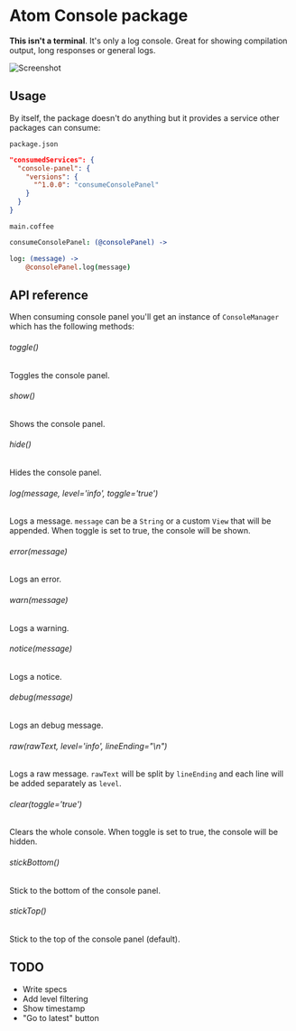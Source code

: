 # Atom Console package

**This isn't a terminal**. It's only a log console. Great for showing compilation output, long responses or general logs.

![Screenshot](https://github.com/spark/console-panel/raw/master/resources/screenshot.png)

## Usage

By itself, the package doesn't do anything but it provides a service other packages can consume:

`package.json`
```json
"consumedServices": {
  "console-panel": {
    "versions": {
      "^1.0.0": "consumeConsolePanel"
    }
  }
}
```

`main.coffee`
```coffeescript
consumeConsolePanel: (@consolePanel) ->

log: (message) ->
	@consolePanel.log(message)
```

## API reference

When consuming console panel you'll get an instance of `ConsoleManager` which has the following methods:

###### toggle()
Toggles the console panel.

###### show()
Shows the console panel.

###### hide()
Hides the console panel.

###### log(message, level='info', toggle='true')
Logs a message. `message` can be a `String` or a custom `View` that will be appended.
When toggle is set to true, the console will be shown.

###### error(message)
Logs an error.

###### warn(message)
Logs a warning.

###### notice(message)
Logs a notice.

###### debug(message)
Logs an debug message.

###### raw(rawText, level='info', lineEnding="\n")
Logs a raw message. `rawText` will be split by `lineEnding` and each line will be added separately as `level`.

###### clear(toggle='true')
Clears the whole console.
When toggle is set to true, the console will be hidden.

###### stickBottom()
Stick to the bottom of the console panel.

###### stickTop()
Stick to the top of the console panel (default).

## TODO

* Write specs
* Add level filtering
* Show timestamp
* "Go to latest" button
